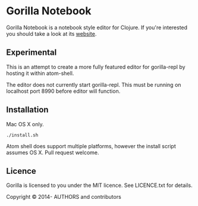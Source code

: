 # Gorilla Notebook

Gorilla Notebook is a notebook style editor for Clojure. If you're interested you should take a look at its
[website](http://gorilla-repl.org).

## Experimental

This is an attempt to create a more fully featured editor for gorilla-repl by hosting it within atom-shell.  

The editor does not currently start gorilla-repl.  This must be running on localhost port 8990 before editor will function. 

## Installation

Mac OS X only.  

`./install.sh`

Atom shell does support multiple platforms, however the install script assumes OS X. Pull request welcome.

## Licence

Gorilla is licensed to you under the MIT licence. See LICENCE.txt for details.

Copyright © 2014- AUTHORS and contributors
